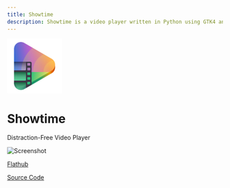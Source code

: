 ```yaml
---
title: Showtime
description: Showtime is a video player written in Python using GTK4 and Libadwaita.
---
```


<style>
  img { max-height: 35em }
</style>

<img width=128 height=128 src="/images/app-icons/showtime.svg" alt="Showtime Icon" />

# Showtime

Distraction-Free Video Player

![Screenshot](https://gitlab.gnome.org/GNOME/Incubator/showtime/-/raw/main/data/screenshots/1.png)

[Flathub](https://flathub.org/apps/org.gnome.Showtime)

[Source Code](https://gitlab.gnome.org/GNOME/Incubator/showtime)
